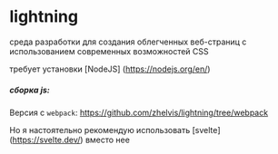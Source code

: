 # lightning

среда разработки для создания облегченных веб-страниц с использованием современных возможностей CSS

требует установки [NodeJS] (https://nodejs.org/en/)


##### сборка js:

Версия с `webpack`: https://github.com/zhelvis/lightning/tree/webpack

Но я настоятельно рекомендую использовать [svelte] (https://svelte.dev/) вместо нее